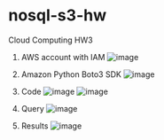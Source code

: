 # nosql-s3-hw
Cloud Computing HW3

1.	AWS account with IAM
 ![image](https://user-images.githubusercontent.com/21665751/110218187-45ff2a80-7e86-11eb-8963-b1d648a58bde.png)

2.	Amazon Python Boto3 SDK
 ![image](https://user-images.githubusercontent.com/21665751/110218192-4ac3de80-7e86-11eb-802a-757c5c410902.png)

3.	Code
 ![image](https://user-images.githubusercontent.com/21665751/110218200-4e576580-7e86-11eb-8899-c3c378bc6568.png)
 ![image](https://user-images.githubusercontent.com/21665751/110218202-51eaec80-7e86-11eb-8787-5d97bf6ffcf1.png)

 
4.	Query
 ![image](https://user-images.githubusercontent.com/21665751/110218205-57483700-7e86-11eb-8a10-16da634d6396.png)

5.	Results
![image](https://user-images.githubusercontent.com/21665751/110218210-5ca58180-7e86-11eb-9440-f5c0f0b16182.png)

